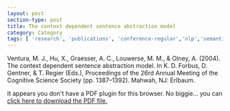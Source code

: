```yaml
---
layout: post
section-type: post
title: The context dependent sentence abstraction model
category: Category
tags: [ 'research', 'publications', 'conference-regular','nlp','semantics' ]
---
```

Ventura, M. J., Hu, X., Graesser, A. C., Louwerse, M. M., & Olney, A. (2004). The context dependent sentence abstraction model. In K. D. Forbus, D. Gentner, & T. Regier (Eds.), Proceedings of the 26rd Annual Meeting of the Cognitive Science Society (pp. 1387–1392). Mahwah, NJ: Erlbaum. 

<object data="https://umdrive.memphis.edu/aolney/public/publications/The%20context%20dependent%20sentence%20abstraction%20model-olney_publications.pdf" type="application/pdf" width="100%" height="600px">
 
  <p>It appears you don't have a PDF plugin for this browser.
  No biggie... you can <a href="https://umdrive.memphis.edu/aolney/public/publications/The%20context%20dependent%20sentence%20abstraction%20model-olney_publications.pdf">click here to
  download the PDF file.</a></p>
  
</object>
